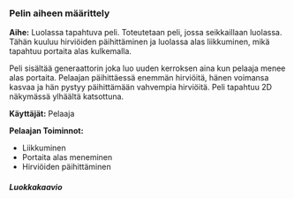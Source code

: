 ### Pelin aiheen määrittely



**Aihe:** Luolassa tapahtuva peli. Toteutetaan peli, jossa seikkaillaan luolassa. Tähän kuuluu hirviöiden päihittäminen ja luolassa alas liikkuminen, mikä tapahtuu portaita alas kulkemalla.



Peli sisältää generaattorin joka luo uuden kerroksen aina kun pelaaja menee alas portaita. Pelaajan päihittäessä enemmän hirviöitä, hänen voimansa kasvaa ja hän pystyy päihittämään vahvempia hirviöitä. Peli tapahtuu 2D näkymässä ylhäältä katsottuna.

**Käyttäjät:** Pelaaja

**Pelaajan Toiminnot:**

- Liikkuminen
- Portaita alas meneminen
- Hirviöiden päihittäminen

##### Luokkakaavio


